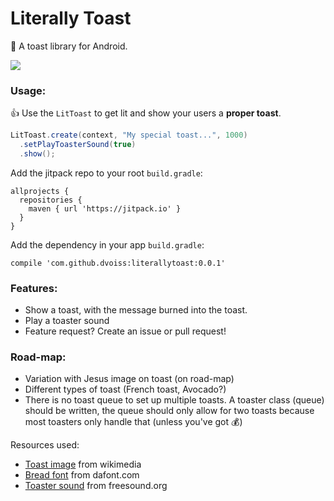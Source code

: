 # Literally Toast

🍞 A toast library for Android.

<img src="https://github.com/dvoiss/literallytoast/blob/master/lit_toast.gif"/>

### Usage:

👍 Use the `LitToast` to get lit and show your users a **proper toast**.

```java
LitToast.create(context, "My special toast...", 1000)
  .setPlayToasterSound(true)
  .show();
```

Add the jitpack repo to your root `build.gradle`:

```
allprojects {
  repositories {
    maven { url 'https://jitpack.io' }
  }
}
```

Add the dependency in your app `build.gradle`:

```
compile 'com.github.dvoiss:literallytoast:0.0.1'
```

### Features:

* Show a toast, with the message burned into the toast.
* Play a toaster sound
* Feature request? Create an issue or pull request!

### Road-map:

* Variation with Jesus image on toast (on road-map)
* Different types of toast (French toast, Avocado?)
* There is no toast queue to set up multiple toasts. A toaster class (queue) should be written, the queue should only allow for two toasts because most toasters only handle that (unless you've got 💰)

Resources used:

* [Toast image](https://commons.wikimedia.org/wiki/File:Toast-2.jpg) from wikimedia
* [Bread font](https://www.dafont.com/bread.font) from dafont.com
* [Toaster sound](https://freesound.org/people/Adam_N/sounds/164557/) from freesound.org
